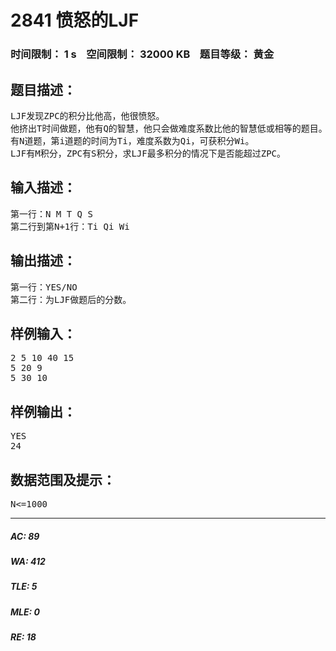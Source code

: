# 2841 愤怒的LJF   
### 时间限制： 1 s&nbsp;&nbsp;&nbsp;&nbsp;空间限制： 32000 KB&nbsp;&nbsp;&nbsp;&nbsp;题目等级： 黄金  
## 题目描述：  

<pre>
LJF发现ZPC的积分比他高，他很愤怒。
他挤出T时间做题，他有Q的智慧，他只会做难度系数比他的智慧低或相等的题目。
有N道题，第i道题的时间为Ti，难度系数为Qi，可获积分Wi。
LJF有M积分，ZPC有S积分，求LJF最多积分的情况下是否能超过ZPC。
</pre>
  
  
## 输入描述：  

<pre>
第一行：N M T Q S
第二行到第N+1行：Ti Qi Wi
</pre>
  
  
## 输出描述：  

<pre>
第一行：YES/NO
第二行：为LJF做题后的分数。
</pre>
  
  
## 样例输入：  

<pre>
2 5 10 40 15
5 20 9
5 30 10
</pre>
  
  
## 样例输出：  

<pre>
YES
24
</pre>
  
  
## 数据范围及提示：  

<pre>
N<=1000
</pre>
  
  
***  

##### AC: 89  
##### WA: 412  
##### TLE: 5  
##### MLE: 0  
##### RE: 18  
